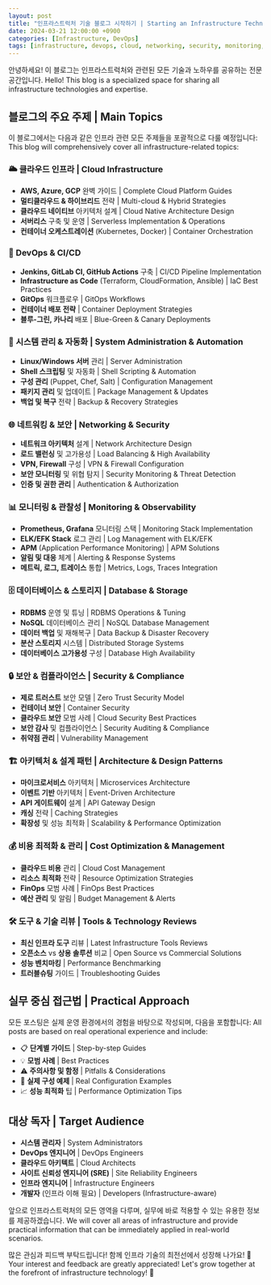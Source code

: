 ```yaml
---
layout: post
title: "인프라스트럭처 기술 블로그 시작하기 | Starting an Infrastructure Technology Blog"
date: 2024-03-21 12:00:00 +0900
categories: [Infrastructure, DevOps]
tags: [infrastructure, devops, cloud, networking, security, monitoring, automation]
---
```


안녕하세요! 이 블로그는 인프라스트럭처와 관련된 모든 기술과 노하우를 공유하는 전문 공간입니다.
Hello! This blog is a specialized space for sharing all infrastructure technologies and expertise.

## 블로그의 주요 주제 | Main Topics

이 블로그에서는 다음과 같은 인프라 관련 모든 주제들을 포괄적으로 다룰 예정입니다:
This blog will comprehensively cover all infrastructure-related topics:

### 🌥️ 클라우드 인프라 | Cloud Infrastructure
- **AWS, Azure, GCP** 완벽 가이드 | Complete Cloud Platform Guides
- **멀티클라우드 & 하이브리드** 전략 | Multi-cloud & Hybrid Strategies
- **클라우드 네이티브** 아키텍처 설계 | Cloud Native Architecture Design
- **서버리스** 구축 및 운영 | Serverless Implementation & Operations
- **컨테이너 오케스트레이션** (Kubernetes, Docker) | Container Orchestration

### 🚀 DevOps & CI/CD
- **Jenkins, GitLab CI, GitHub Actions** 구축 | CI/CD Pipeline Implementation
- **Infrastructure as Code** (Terraform, CloudFormation, Ansible) | IaC Best Practices
- **GitOps** 워크플로우 | GitOps Workflows
- **컨테이너 배포 전략** | Container Deployment Strategies
- **블루-그린, 카나리** 배포 | Blue-Green & Canary Deployments

### 🔧 시스템 관리 & 자동화 | System Administration & Automation
- **Linux/Windows 서버** 관리 | Server Administration
- **Shell 스크립팅** 및 자동화 | Shell Scripting & Automation
- **구성 관리** (Puppet, Chef, Salt) | Configuration Management
- **패키지 관리** 및 업데이트 | Package Management & Updates
- **백업 및 복구** 전략 | Backup & Recovery Strategies

### 🌐 네트워킹 & 보안 | Networking & Security
- **네트워크 아키텍처** 설계 | Network Architecture Design
- **로드 밸런싱** 및 고가용성 | Load Balancing & High Availability
- **VPN, Firewall** 구성 | VPN & Firewall Configuration
- **보안 모니터링** 및 위협 탐지 | Security Monitoring & Threat Detection
- **인증 및 권한 관리** | Authentication & Authorization

### 📊 모니터링 & 관찰성 | Monitoring & Observability
- **Prometheus, Grafana** 모니터링 스택 | Monitoring Stack Implementation
- **ELK/EFK Stack** 로그 관리 | Log Management with ELK/EFK
- **APM** (Application Performance Monitoring) | APM Solutions
- **알림 및 대응** 체계 | Alerting & Response Systems
- **메트릭, 로그, 트레이스** 통합 | Metrics, Logs, Traces Integration

### 🗄️ 데이터베이스 & 스토리지 | Database & Storage
- **RDBMS** 운영 및 튜닝 | RDBMS Operations & Tuning
- **NoSQL** 데이터베이스 관리 | NoSQL Database Management
- **데이터 백업** 및 재해복구 | Data Backup & Disaster Recovery
- **분산 스토리지** 시스템 | Distributed Storage Systems
- **데이터베이스 고가용성** 구성 | Database High Availability

### 🔒 보안 & 컴플라이언스 | Security & Compliance
- **제로 트러스트** 보안 모델 | Zero Trust Security Model
- **컨테이너 보안** | Container Security
- **클라우드 보안** 모범 사례 | Cloud Security Best Practices
- **보안 감사** 및 컴플라이언스 | Security Auditing & Compliance
- **취약점 관리** | Vulnerability Management

### 🏗️ 아키텍처 & 설계 패턴 | Architecture & Design Patterns
- **마이크로서비스** 아키텍처 | Microservices Architecture
- **이벤트 기반** 아키텍처 | Event-Driven Architecture
- **API 게이트웨이** 설계 | API Gateway Design
- **캐싱** 전략 | Caching Strategies
- **확장성** 및 성능 최적화 | Scalability & Performance Optimization

### 💰 비용 최적화 & 관리 | Cost Optimization & Management
- **클라우드 비용** 관리 | Cloud Cost Management
- **리소스 최적화** 전략 | Resource Optimization Strategies
- **FinOps** 모범 사례 | FinOps Best Practices
- **예산 관리** 및 알림 | Budget Management & Alerts

### 🛠️ 도구 & 기술 리뷰 | Tools & Technology Reviews
- **최신 인프라 도구** 리뷰 | Latest Infrastructure Tools Reviews
- **오픈소스** vs **상용 솔루션** 비교 | Open Source vs Commercial Solutions
- **성능 벤치마킹** | Performance Benchmarking
- **트러블슈팅** 가이드 | Troubleshooting Guides

## 실무 중심 접근법 | Practical Approach

모든 포스팅은 실제 운영 환경에서의 경험을 바탕으로 작성되며, 다음을 포함합니다:
All posts are based on real operational experience and include:

- 📋 **단계별 가이드** | Step-by-step Guides
- 💡 **모범 사례** | Best Practices
- ⚠️ **주의사항 및 함정** | Pitfalls & Considerations
- 🔧 **실제 구성 예제** | Real Configuration Examples
- 📈 **성능 최적화** 팁 | Performance Optimization Tips

## 대상 독자 | Target Audience

- **시스템 관리자** | System Administrators
- **DevOps 엔지니어** | DevOps Engineers
- **클라우드 아키텍트** | Cloud Architects
- **사이트 신뢰성 엔지니어 (SRE)** | Site Reliability Engineers
- **인프라 엔지니어** | Infrastructure Engineers
- **개발자** (인프라 이해 필요) | Developers (Infrastructure-aware)

앞으로 인프라스트럭처의 모든 영역을 다루며, 실무에 바로 적용할 수 있는 유용한 정보를 제공하겠습니다.
We will cover all areas of infrastructure and provide practical information that can be immediately applied in real-world scenarios.

많은 관심과 피드백 부탁드립니다! 함께 인프라 기술의 최전선에서 성장해 나가요! 🚀
Your interest and feedback are greatly appreciated! Let's grow together at the forefront of infrastructure technology! 🚀 